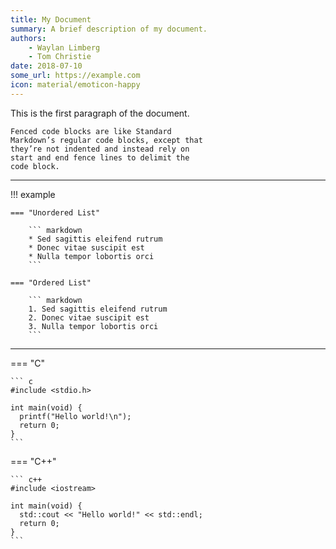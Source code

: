 ```yaml
---
title: My Document
summary: A brief description of my document.
authors:
    - Waylan Limberg
    - Tom Christie
date: 2018-07-10
some_url: https://example.com
icon: material/emoticon-happy
---
```

This is the first paragraph of the document.

```
Fenced code blocks are like Standard
Markdown’s regular code blocks, except that
they’re not indented and instead rely on
start and end fence lines to delimit the
code block.
```

---

!!! example

    === "Unordered List"

        ``` markdown
        * Sed sagittis eleifend rutrum
        * Donec vitae suscipit est
        * Nulla tempor lobortis orci
        ```

    === "Ordered List"

        ``` markdown
        1. Sed sagittis eleifend rutrum
        2. Donec vitae suscipit est
        3. Nulla tempor lobortis orci
        ```


---

=== "C"

    ``` c
    #include <stdio.h>

    int main(void) {
      printf("Hello world!\n");
      return 0;
    }
    ```

=== "C++"

    ``` c++
    #include <iostream>

    int main(void) {
      std::cout << "Hello world!" << std::endl;
      return 0;
    }
    ```
